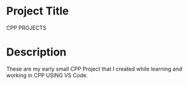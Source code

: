 
# Project Title

CPP PROJECTS

# Description

These are my early small CPP Project that I created while learning and working in CPP USING VS Code.

